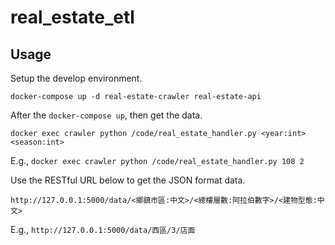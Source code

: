 # real_estate_etl

## Usage

Setup the develop environment.

    docker-compose up -d real-estate-crawler real-estate-api

After the `docker-compose up`, then get the data.

    docker exec crawler python /code/real_estate_handler.py <year:int> <season:int>

E.g., `docker exec crawler python /code/real_estate_handler.py 108 2`

Use the RESTful URL below to get the JSON format data.

    http://127.0.0.1:5000/data/<鄉鎮市區:中文>/<總樓層數:阿拉伯數字>/<建物型態:中文>

E.g., `http://127.0.0.1:5000/data/西區/3/店面`
